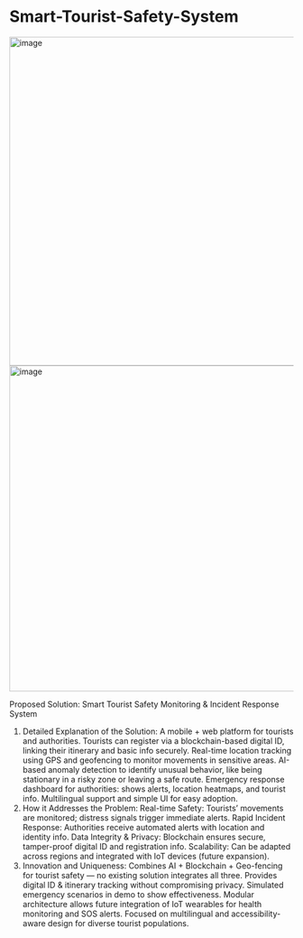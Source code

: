 # Smart-Tourist-Safety-System
<img width="1223" height="582" alt="image" src="https://github.com/user-attachments/assets/816fe680-3df7-4955-b96e-d2ba69190e69" />
<img width="1227" height="577" alt="image" src="https://github.com/user-attachments/assets/ced9c878-3a7c-484d-9cb3-c69cad0e7669" />

Proposed Solution: Smart Tourist Safety Monitoring & Incident Response System
1. Detailed Explanation of the Solution:
A mobile + web platform for tourists and authorities.
Tourists can register via a blockchain-based digital ID, linking their itinerary and basic info securely.
Real-time location tracking using GPS and geofencing to monitor movements in sensitive areas.
AI-based anomaly detection to identify unusual behavior, like being stationary in a risky zone or leaving a safe route.
Emergency response dashboard for authorities: shows alerts, location heatmaps, and tourist info.
Multilingual support and simple UI for easy adoption.
2. How it Addresses the Problem:
Real-time Safety: Tourists’ movements are monitored; distress signals trigger immediate alerts.
Rapid Incident Response: Authorities receive automated alerts with location and identity info.
Data Integrity & Privacy: Blockchain ensures secure, tamper-proof digital ID and registration info.
Scalability: Can be adapted across regions and integrated with IoT devices (future expansion).
3. Innovation and Uniqueness:
Combines AI + Blockchain + Geo-fencing for tourist safety — no existing solution integrates all three.
Provides digital ID & itinerary tracking without compromising privacy.
Simulated emergency scenarios in demo to show effectiveness.
Modular architecture allows future integration of IoT wearables for health monitoring and SOS alerts.
Focused on multilingual and accessibility-aware design for diverse tourist populations.
